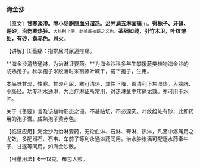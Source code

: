 ### 海金沙

〔原文〕**甘寒淡渗。除小肠膀胱血分湿热。治肿满五淋茎痛**⑴。**得栀子、牙硝、硼砂，治伤寒热狂。**<small>大热利小便，此釜底抽薪之义也。</small>**茎细如线，引竹木卫，叶纹皱处，有砂，黄赤色。忌火。**

【讲解】⑴茎痛：指排尿时尿道疼痛。

**海金沙清热通淋，为治淋证要药。**为海金沙科多年生攀援蕨类植物海金沙的成熟孢子。秋季孢子米脱落时采割藤叶喊干，搓下孢子，生用。

本品味甘淡，性寒。甘淡利尿，寒可清热，其性下降，善清利下焦湿热。入膀胱、小肠经。功专利水通淋，为治疗淋证所常用，对热淋茎中疼痛尤效。亦可用于水肿。

关于《备要》言及该植物形态之语，不甚贴切，不必深究。叶纹绉处有砂，此即药用的孢子囊。成熟孢子黄赤色。

【临证应用】海金沙为治淋要药，无论血淋、石淋、膏淋、热淋，凡茎中疼痛用之尤效，多配滑石、石韦、车前子等利永通淋药同用。治水肿胀满可配逐水药牵牛子、甘遂等同用，如海金沙散。

【用量用法】6—12克，布包入煎。
